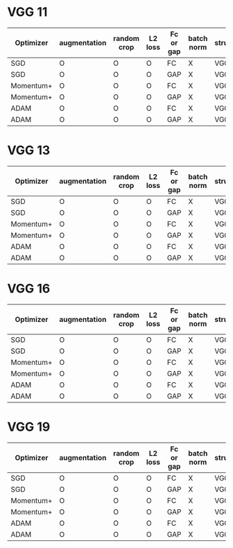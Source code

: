 # VGG 11
|Optimizer| augmentation | random crop | L2 loss | Fc or gap | batch norm | structure | acc | loss |
| --- | --- | --- | --- | --- | --- | --- | --- | --- | 
| SGD | O | O | O | FC | X |  VGG 11  | [80.33%](https://github.com/SoulDuck/VGG/blob/master/readme_pic/vgg_11/1/vgg_11_1.md) | [0.46](https://github.com/SoulDuck/VGG/blob/master/readme_pic/vgg_11/1/vgg_11_1.md) |
| SGD | O | O | O | GAP | X |  VGG 11  | [82.00%](https://github.com/SoulDuck/VGG/blob/master/readme_pic/vgg_11/0/vgg_11_0.md) | [0.44](https://github.com/SoulDuck/VGG/blob/master/readme_pic/vgg_11/0/vgg_11_0.md) |
| Momentum+ | O | O | O | FC | X |  VGG 11  | [82.33%](https://github.com/SoulDuck/VGG/blob/master/readme_pic/vgg_11/3/vgg_11_3.md) | [0.417](https://github.com/SoulDuck/VGG/blob/master/readme_pic/vgg_11/3/vgg_11_3.md) | 
| Momentum+ | O | O | O | GAP | X |  VGG 11  | [82.21%](https://github.com/SoulDuck/VGG/blob/master/readme_pic/vgg_11/2/vgg_11_2.md) | [0.43](https://github.com/SoulDuck/VGG/blob/master/readme_pic/vgg_11/2/vgg_11_2.md) |
| ADAM | O | O | O | FC | X |  VGG 11  | [84.49](https://github.com/SoulDuck/VGG/blob/master/readme_pic/vgg_11/5/vgg_11_5.md) | [0.37](https://github.com/SoulDuck/VGG/blob/master/readme_pic/vgg_11/5/vgg_11_5.md) | 
| ADAM | O | O | O | GAP | X |  VGG 11  | [84.66](https://github.com/SoulDuck/VGG/blob/master/readme_pic/vgg_11/4/vgg_11_4.md) | [0.38](https://github.com/SoulDuck/VGG/blob/master/readme_pic/vgg_11/4/vgg_11_4.md)| 



# VGG 13
|Optimizer| augmentation | random crop | L2 loss | Fc or gap | batch norm | structure | acc | loss |
| --- | --- | --- | --- | --- | --- | --- | --- | --- | 
| SGD | O | O | O | FC | X |  VGG 13  |  82.53%| 0.417 |
| SGD | O | O | O | GAP | X |  VGG 13  | 83.39%  | 0.412 |
| Momentum+ | O | O | O | FC | X |  VGG  13 | ? | ? | 
| Momentum+ | O | O | O | GAP | X |  VGG 13  | ? | ? |
| ADAM | O | O | O | FC | X |  VGG 13  | ? | ? | 
| ADAM | O | O | O | GAP | X |  VGG 13  | ? | ? | 


# VGG 16
|Optimizer| augmentation | random crop | L2 loss | Fc or gap | batch norm | structure | acc | loss |
| --- | --- | --- | --- | --- | --- | --- | --- | --- |
| SGD | O | O | O | FC | X |  VGG 16  | 83.8 | 0.411 | 
| SGD | O | O | O | GAP | X |  VGG 16  | 82.5 | 0.413 |
| Momentum+ | O | O | O | FC | X |  VGG 16  | ? | ? | 
| Momentum+ | O | O | O | GAP | X |  VGG 16  | ? | ? |
| ADAM | O | O | O | FC | X |  VGG 16  | ? | ? | 
| ADAM | O | O | O | GAP | X |  VGG 16  | ? | ? | 



# VGG 19
|Optimizer| augmentation | random crop | L2 loss | Fc or gap | batch norm | structure | acc | loss |
| --- | --- | --- | --- | --- | --- | --- | --- | --- | 
| SGD | O | O | O | FC | X |  VGG 19  | ? | ? | 
| SGD | O | O | O | GAP | X |  VGG 19  | ? | ? | 
| Momentum+ | O | O | O | FC | X |  VGG 19  | ? | ? |
| Momentum+ | O | O | O | GAP | X |  VGG 19  | ? | ? |
| ADAM | O | O | O | FC | X |  VGG 19  | ? | ? | 
| ADAM | O | O | O | GAP | X |  VGG 19  | ? | ? |











